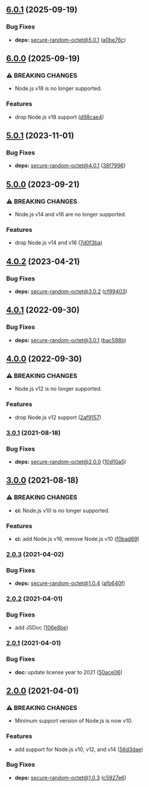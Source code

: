 ## [6.0.1](https://github.com/kenany/secure-random-bytes/compare/6.0.0...6.0.1) (2025-09-19)

### Bug Fixes

* **deps:** secure-random-octet@5.0.1 ([a0be76c](https://github.com/kenany/secure-random-bytes/commit/a0be76c2c4936558b639fcacaa08e80b0b8d3b3e))

## [6.0.0](https://github.com/kenany/secure-random-bytes/compare/5.0.1...6.0.0) (2025-09-19)

### ⚠ BREAKING CHANGES

* Node.js v18 is no longer supported.

### Features

* drop Node.js v18 support ([d98cae4](https://github.com/kenany/secure-random-bytes/commit/d98cae4286b53f9c6eb7a128b4bc1ff2fd272be7))

## [5.0.1](https://github.com/kenany/secure-random-bytes/compare/5.0.0...5.0.1) (2023-11-01)


### Bug Fixes

* **deps:** secure-random-octet@4.0.1 ([38f7996](https://github.com/kenany/secure-random-bytes/commit/38f79963abe6afc1ddf6010a5001b80779b26591))

## [5.0.0](https://github.com/kenany/secure-random-bytes/compare/4.0.2...5.0.0) (2023-09-21)


### ⚠ BREAKING CHANGES

* Node.js v14 and v16 are no longer supported.

### Features

* drop Node.js v14 and v16 ([7d0f3ba](https://github.com/kenany/secure-random-bytes/commit/7d0f3ba25e370a56ef6a5c41c997bb81cc984c5b))

## [4.0.2](https://github.com/KenanY/secure-random-bytes/compare/4.0.1...4.0.2) (2023-04-21)


### Bug Fixes

* **deps:** secure-random-octet@3.0.2 ([cf99403](https://github.com/KenanY/secure-random-bytes/commit/cf99403619d5591d28132ac1b70634938c42e2aa))

## [4.0.1](https://github.com/KenanY/secure-random-bytes/compare/4.0.0...4.0.1) (2022-09-30)


### Bug Fixes

* **deps:** secure-random-octet@3.0.1 ([bac598b](https://github.com/KenanY/secure-random-bytes/commit/bac598b7441ecc71ddfc5ac0a5c09c45f4c71111))

## [4.0.0](https://github.com/KenanY/secure-random-bytes/compare/3.0.1...4.0.0) (2022-09-30)


### ⚠ BREAKING CHANGES

* Node.js v12 is no longer supported.

### Features

* drop Node.js v12 support ([2af9157](https://github.com/KenanY/secure-random-bytes/commit/2af915726d1900f4f5bdaba1ec65a686fd5bcdf6))

### [3.0.1](https://github.com/KenanY/secure-random-bytes/compare/3.0.0...3.0.1) (2021-08-18)


### Bug Fixes

* **deps:** secure-random-octet@2.0.0 ([10d10a5](https://github.com/KenanY/secure-random-bytes/commit/10d10a53f4aa34e7fe132758e694991b4369bb47))

## [3.0.0](https://github.com/KenanY/secure-random-bytes/compare/2.0.3...3.0.0) (2021-08-18)


### ⚠ BREAKING CHANGES

* **ci:** Node.js v10 is no longer supported.

### Features

* **ci:** add Node.js v16, remove Node.js v10 ([f0bad69](https://github.com/KenanY/secure-random-bytes/commit/f0bad696a78a31d5b87b4eedf835e0eec5e95354))

### [2.0.3](https://github.com/KenanY/secure-random-bytes/compare/2.0.2...2.0.3) (2021-04-02)


### Bug Fixes

* **deps:** secure-random-octet@1.0.4 ([afb640f](https://github.com/KenanY/secure-random-bytes/commit/afb640fb0549c6ef095ef26d02892fa23073f282))

### [2.0.2](https://github.com/KenanY/secure-random-bytes/compare/2.0.1...2.0.2) (2021-04-01)


### Bug Fixes

* add JSDoc ([106e8be](https://github.com/KenanY/secure-random-bytes/commit/106e8be5a21d62d793f6718ed4ca245e9abb7835))

### [2.0.1](https://github.com/KenanY/secure-random-bytes/compare/2.0.0...2.0.1) (2021-04-01)


### Bug Fixes

* **doc:** update license year to 2021 ([50ace06](https://github.com/KenanY/secure-random-bytes/commit/50ace064736b5bd83392865d7ad9b9b1f4b1574c))

## [2.0.0](https://github.com/KenanY/secure-random-bytes/compare/1.0.1...2.0.0) (2021-04-01)


### ⚠ BREAKING CHANGES

* Minimum support version of Node.js is now v10.

### Features

* add support for Node.js v10, v12, and v14 ([56d3dae](https://github.com/KenanY/secure-random-bytes/commit/56d3dae145cffb048df3153231b6a8321ec2ed6a))


### Bug Fixes

* **deps:** secure-random-octet@1.0.3 ([c5927e6](https://github.com/KenanY/secure-random-bytes/commit/c5927e6d073a5ce982930ed937d941ffd1bb359a))
